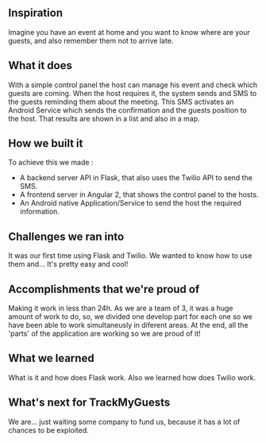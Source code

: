 ## Inspiration
Imagine you have an event at home and you want to know where are your guests, and also remember them not to arrive late.

## What it does
With a simple control panel the host can manage his event and check which guests are coming. When the host requires it, the system sends and SMS to the guests reminding them about the meeting. This SMS activates an Android Service which sends the confirmation and the guests position to the host. That results are shown in a list and also in a map.

## How we built it
To achieve this we made :
- A backend server API in Flask, that also uses the Twilio API to send the SMS.
- A frontend server in Angular 2, that shows the control panel to the hosts.
- An Android native Application/Service to send the host the required information.

## Challenges we ran into
It was our first time using Flask and Twilio. We wanted to know how to use them and... It's pretty easy and cool!

## Accomplishments that we're proud of
Making it work in less than 24h. As we are a team of 3, it was a huge amount of work to do, so, we divided one develop part for each one so we have been able to work simultaneusly in diferent areas. At the end, all the 'parts' of the application are working so we are proud of it!

## What we learned
What is it and how does Flask work. Also we learned how does Twilio work. 

## What's next for TrackMyGuests
We are... just waiting some company to fund us, because it has a lot of chances to be exploited.
